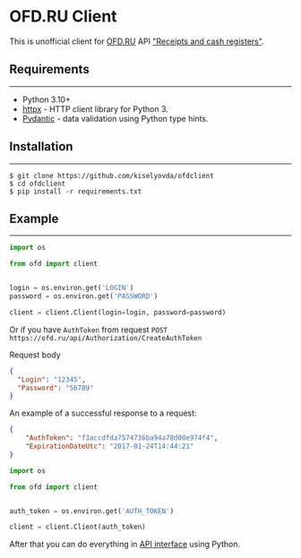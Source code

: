 # OFD.RU Client

This is unofficial client for [OFD.RU](https://ofd.ru/) API ["Receipts and cash registers"](https://ofd.ru/razrabotchikam/cheki-i-kkt#авторизация_через_authtoken).

## Requirements

---
- Python 3.10+
- [httpx](https://github.com/encode/httpx) - HTTP client library for Python 3.
- [Pydantic](https://github.com/pydantic/pydantic) - data validation using Python type hints.

## Installation

---
```
$ git clone https://github.com/kiselyovda/ofdclient
$ cd ofdclient
$ pip install -r requirements.txt
```

## Example

---

```python
import os

from ofd import client


login = os.environ.get('LOGIN')
password = os.environ.get('PASSWORD')

client = client.Client(login=login, password=password)
```

Or if you have `AuthToken` from request `POST https://ofd.ru/api/Authorization/CreateAuthToken`

Request body
```json
{
  "Login": "12345",
  "Password": "56789"
}
```

An example of a successful response to a request:
```json
{
    "AuthToken": "f3accdfda7574736ba94a78d00e974f4",
    "ExpirationDateUtc": "2017-01-24T14:44:21"
}
```

```python
import os

from ofd import client


auth_token = os.environ.get('AUTH_TOKEN')

client = client.Client(auth_token)
```
After that you can do everything in [API interface](https://ofd.ru/razrabotchikam/cheki-i-kkt#авторизация_через_authtoken) using Python.